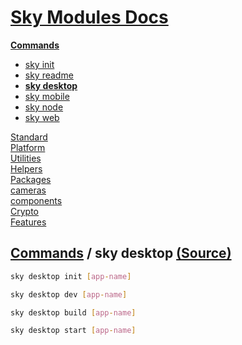 <!--- This sky desktop was auto-generated using "pnpm exec sky readme" --> 

# [Sky Modules Docs](../../../README.md)

**[Commands](..%2F..%2F..%2F%5Fcommands%2FREADME.md)**   
* [sky init](..%2F..%2F..%2F%5Fcommands%2Fdocs%2Fsky-init%2FREADME.md)
* [sky readme](..%2F..%2F..%2F%5Fcommands%2Fdocs%2Fsky-readme%2FREADME.md)
* **[sky desktop](..%2F..%2F..%2F%5Fcommands%2Fdocs%2Fsky-desktop%2FREADME.md)**
* [sky mobile](..%2F..%2F..%2F%5Fcommands%2Fdocs%2Fsky-mobile%2FREADME.md)
* [sky node](..%2F..%2F..%2F%5Fcommands%2Fdocs%2Fsky-node%2FREADME.md)
* [sky web](..%2F..%2F..%2F%5Fcommands%2Fdocs%2Fsky-web%2FREADME.md)
  
[Standard](..%2F..%2F..%2Fstandard%2FREADME.md)   
[Platform](..%2F..%2F..%2Fplatform%2FREADME.md)   
[Utilities](..%2F..%2F..%2Futilities%2FREADME.md)   
[Helpers](..%2F..%2F..%2Fhelpers%2FREADME.md)   
[Packages](..%2F..%2F..%2Fpkgs%2FREADME.md)   
[cameras](..%2F..%2F..%2Fcameras%2FREADME.md)   
[components](..%2F..%2F..%2Fcomponents%2FREADME.md)   
[Crypto](..%2F..%2F..%2Fcrypto%2FREADME.md)   
[Features](..%2F..%2F..%2Ffeatures%2FREADME.md)   

## [Commands](..%2F..%2F..%2F%5Fcommands%2FREADME.md) / sky desktop [(Source)](..%2F..%2F..%2F%5Fcommands%2Fdocs%2Fsky-desktop%2F)

  
```sh
sky desktop init [app-name]

```

```sh
sky desktop dev [app-name]

```

```sh
sky desktop build [app-name]

```

```sh
sky desktop start [app-name]

```